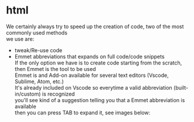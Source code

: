 # html
We certainly always try to speed up the creation of code, two of the most commonly used methods<br>
we use are:<br>
* tweak/Re-use code<br>
* Emmet abbreviations that expands on full code/code snippets<br>
If the only option we have is to create code starting from the scratch, then Emmet is the tool to be used<br>
Emmet is and Add-on available for several text editors (Vscode, Sublime, Atom, etc.)<br>
It's already included on Vscode so everytime a valid abbreviation (built-in/custom) is recognized<br>
you'll see kind of a suggestion telling you that a Emmet abbreviation is available<br>
then you can press TAB to expand it, see images below:

